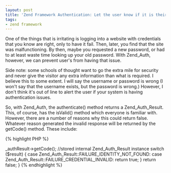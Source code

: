 ```yaml
---
layout: post
title: 'Zend Framework Authentication: Let the user know if it is their fault'
tags:
- zend framework
---
```


One of the things that is irritating is logging into a website with credentials that you know are right, only to have it fail.  Then, later, you find that the site was malfunctioning.  By then, maybe you requested a new password, or had to at least waste time looking up your old password.  With Zend_Auth, however, we can prevent user's from having that issue.

Side note: some schools of thought want to go the extra mile for security and never give the visitor any extra information than what is required.  I believe this to some extent.  I will say the username or password is wrong (I won't say that the username exists, but the password is wrong.)  However, I don't think it's out of line to alert the user if your system is having authentication issues. 

So, with Zend_Auth, the authenticate() method returns a Zend_Auth_Result.  This, of course, has the isValid() method which everyone is familiar with.  However, there are a number of reasons why this could return false.  Whatever reason generated the invalid response will be returned by the getCode() method.  These include:

    
{% highlight PHP %}
<?php
const FAILURE                        =  0;
const FAILURE_IDENTITY_NOT_FOUND     = -1;
const FAILURE_IDENTITY_AMBIGUOUS     = -2;
const FAILURE_CREDENTIAL_INVALID     = -3;
const FAILURE_UNCATEGORIZED          = -4;
{% endhighlight %}
    



The user is really only concerned with the FAILURE_IDENTITY_NOT_FOUND and FAILURE_CREDENTIAL_INVALID conditions.  The rest are more-than-likely our own failures.  (For example, your data has become corrupted? FAILURE_IDENTITY_AMBIGUOUS).  

When I generate error messages for the user, I tend to make a method called isFailureUserBased() which will determine the type of error I return.  If it is user based, I'll return a string saying incorrect username or password.  If it is not user based, the message will be to contact support or wait it out (I might even send an automated note to the support staff at this time).

This is usually a very simple method:


{% highlight PHP %}
<?php
/**
 * Used to determine if this is a user failure or an internal failure on our part
 * 
 * @return boolean if its a user failure
 */
public function isFailureUserBased()
{
    $result = $this->_authResult->getCode(); //stored internal Zend_Auth_Result instance
    
    switch ($result) {
        case Zend_Auth_Result::FAILURE_IDENTITY_NOT_FOUND:
        case Zend_Auth_Result::FAILURE_CREDENTIAL_INVALID:
            return true;
    }
    
    return false;
}
{% endhighlight %}
    
